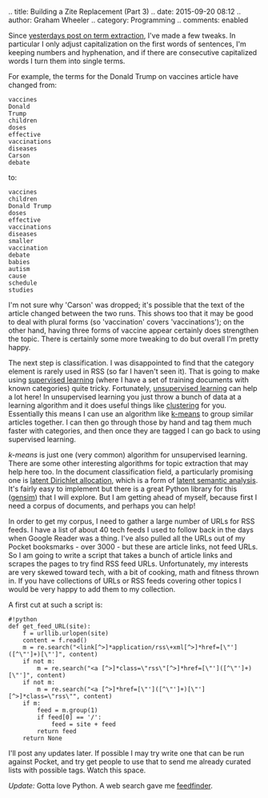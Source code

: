 .. title: Building a Zite Replacement (Part 3)
.. date: 2015-09-20 08:12
.. author: Graham Wheeler
.. category: Programming
.. comments: enabled


Since [yesterdays post on term extraction](http://www.grahamwheeler.com/posts/zite-replacement-2.html), I've made a few tweaks. In particular I only adjust capitalization on the first words of sentences, I'm keeping numbers and hyphenation, and if there are consecutive capitalized words I turn them into single terms.

For example, the terms for the Donald Trump on vaccines article have changed from:

    vaccines
    Donald
    Trump
    children
    doses
    effective
    vaccinations
    diseases
    Carson
    debate

to:

    vaccines
    children
    Donald Trump
    doses
    effective
    vaccinations
    diseases
    smaller
    vaccination
    debate
    babies
    autism
    cause
    schedule
    studies

I'm not sure why 'Carson' was dropped; it's possible that the text of the article changed between the two runs. This shows too that it may be good to deal with plural forms (so 'vaccination' covers 'vaccinations'); on the other hand, having three forms of vaccine appear certainly does strengthen the topic. There is certainly some more tweaking to do but overall I'm pretty happy.

The next step is classification. I was disappointed to find that the category element is rarely used in RSS (so far I haven't seen it). That is going to make using [supervised learning](https://en.wikipedia.org/wiki/Supervised_learning) (where I have a set of training documents with known categories) quite tricky. Fortunately, [unsupervised learning](https://en.wikipedia.org/wiki/Unsupervised_learning) can help a lot here! In unsupervised learning you just throw a bunch of data at a learning algorithm and it does useful things like [clustering](https://en.wikipedia.org/wiki/Cluster_analysis) for you. Essentially this means I can use an algorithm like [k-means](https://en.wikipedia.org/wiki/K-means_clustering) to group similar articles together. I can then go through those by hand and tag them much faster with categories, and then once they are tagged I can go back to using supervised learning.

*k-means* is just one (very common) algorithm for unsupervised learning. There are some other interesting algorithms for topic extraction that may help here too. In the document classification field, a particularly promising one is [latent Dirichlet allocation](https://en.wikipedia.org/wiki/Latent_Dirichlet_allocation),  which is a form of [latent semantic analysis](https://en.wikipedia.org/wiki/Latent_semantic_analysis). It's fairly easy to implement but there is a great Python library for this ([gensim](https://radimrehurek.com/gensim/)) that I will explore. But I am getting ahead of myself, because first I need a corpus of documents, and perhaps you can help!

In order to get my corpus, I need to gather a large number of URLs for RSS feeds. I have a list of about 40 tech feeds I used to follow back in the days when Google Reader was a thing. I've also pulled all the URLs out of my Pocket booksmarks - over 3000 - but these are article links, not feed URLs. So I am going to write a script that takes a bunch of article links and scrapes the pages to try find RSS feed URLs. Unfortunately, my interests are very skewed toward tech, with a bit of cooking, math and fitness thrown in. If you have collections of URLs or RSS feeds covering other topics I would be very happy to add them to my collection.

A first cut at such a script is:


    #!python
    def get_feed_URL(site):
        f = urllib.urlopen(site)
        content = f.read()
        m = re.search("<link[^>]*application/rss\+xml[^>]*href=[\"']([^\"']+)[\"']", content)
        if not m:
            m = re.search("<a [^>]*class=\"rss\"[^>]*href=[\"']([^\"']+)[\"']", content)
        if not m:
            m = re.search("<a [^>]*href=[\"']([^\"']+)[\"'][^>]*class=\"rss\"", content)        
        if m:
            feed = m.group(1)
            if feed[0] == '/':
                feed = site + feed
            return feed
        return None


I'll post any updates later. If possible I may try write one that can be run against Pocket, and try get people to use that to send me already curated lists with possible tags. Watch this space.

*Update:* Gotta love Python. A web search gave me [feedfinder](http://www.aaronsw.com/2002/feedfinder/feedfinder.py).

